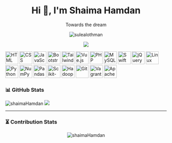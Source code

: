 <h1 align="center">Hi 👋, I'm Shaima Hamdan</h1>
<p align="center">Towards the dream</p>

<p align="center">
  <img src="https://komarev.com/ghpvc/?username=sulealothman&label=Profile%20views&color=0e75b6&style=flat" alt="sulealothman" />
</p>

<p align="center">
  <a href="https://x.com/shaima_3h">
    <img src="https://img.shields.io/twitter/follow/shaima_3h?style=social" />
  </a>
</p>

<!-- Font Awesome for replacement icons -->
<link rel="stylesheet" href="https://cdnjs.cloudflare.com/ajax/libs/font-awesome/6.5.0/css/all.min.css">

<p align="left">
  <!-- Frontend -->
  <img src="https://cdn.jsdelivr.net/gh/devicons/devicon/icons/html5/html5-original.svg" width="40" alt="HTML" />
  <img src="https://cdn.jsdelivr.net/gh/devicons/devicon/icons/css3/css3-original.svg" width="40" alt="CSS" />
  <img src="https://cdn.jsdelivr.net/gh/devicons/devicon/icons/javascript/javascript-original.svg" width="40" alt="JavaScript" />
  <img src="https://cdn.jsdelivr.net/gh/devicons/devicon/icons/bootstrap/bootstrap-plain.svg" width="40" alt="Bootstrap" />
  <img src="https://cdn.jsdelivr.net/gh/devicons/devicon/icons/tailwindcss/tailwindcss-plain.svg" width="40" alt="Tailwind CSS" />
  <img src="https://cdn.jsdelivr.net/gh/devicons/devicon/icons/vuejs/vuejs-original.svg" width="40" alt="Vue.js" />

  <!-- Backend -->
  <img src="https://cdn.jsdelivr.net/gh/devicons/devicon/icons/php/php-original.svg" width="40" alt="PHP" />
  <i class="fas fa-gears" style="font-size: 40px; color: #FF2D20;" title="Laravel (FA replacement)"></i>
  <img src="https://cdn.jsdelivr.net/gh/devicons/devicon/icons/mysql/mysql-original.svg" width="40" alt="MySQL" />

  <!-- Programming Languages -->
  <img src="https://cdn.jsdelivr.net/gh/devicons/devicon/icons/swift/swift-original.svg" width="40" alt="Swift" />
  <img src="https://cdn.jsdelivr.net/gh/devicons/devicon/icons/jquery/jquery-original.svg" width="40" alt="jQuery" />
  <img src="https://cdn.jsdelivr.net/gh/devicons/devicon/icons/linux/linux-original.svg" width="40" alt="Linux" />
  <img src="https://cdn.jsdelivr.net/gh/devicons/devicon/icons/python/python-original.svg" width="40" alt="Python" />
  <img src="https://cdn.jsdelivr.net/gh/devicons/devicon/icons/numpy/numpy-original.svg" width="40" alt="NumPy" />
  <img src="https://cdn.jsdelivr.net/gh/devicons/devicon/icons/pandas/pandas-original.svg" width="40" alt="Pandas" />
  <img src="https://raw.githubusercontent.com/scikit-learn/scikit-learn/main/doc/logos/scikit-learn-logo-small.png" width="40" alt="Scikit-learn" />

  <!-- Big Data -->
  <img src="https://upload.wikimedia.org/wikipedia/commons/0/0e/Hadoop_logo.svg" width="40" alt="Hadoop" />
  <i class="fas fa-database" style="font-size: 40px; color: #f0c000;" title="Hive (FA replacement)"></i>
  <i class="fas fa-chart-line" style="font-size: 40px; color: #1f77b4;" title="SAS (FA replacement)"></i>

  <!-- DevOps / Tools -->
  <img src="https://cdn.jsdelivr.net/gh/devicons/devicon/icons/git/git-original.svg" width="40" alt="Git" />
  <img src="https://cdn.jsdelivr.net/gh/devicons/devicon/icons/vagrant/vagrant-original.svg" width="40" alt="Vagrant" />
  <img src="https://cdn.jsdelivr.net/gh/devicons/devicon/icons/apache/apache-original.svg" width="40" alt="Apache HTTP Server" />
</p>

### 📊 GitHub Stats

<p>
  <img src="https://github-readme-stats.vercel.app/api?username=shaimaHamdan&show_icons=true&theme=radical" alt="shaimaHamdan" />
  <img src="https://github-readme-stats.vercel.app/api/top-langs/?username=shaimaHamdan&layout=compact&theme=radical" />
</p>

---

### ⏳ Contribution Stats

<p align="center">
  <img src="https://github-readme-streak-stats.herokuapp.com/?user=shaimaHamdan&theme=radical" alt="shaimaHamdan" />
</p>
